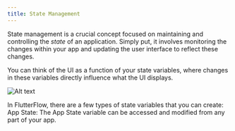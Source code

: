 ```yaml
---
title: State Management
---
```


State management is a crucial concept focused on maintaining and controlling the *state* of an application. Simply put, it involves monitoring the changes within your app and updating the user interface to reflect these changes.

You can think of the UI as a function of your state variables, where changes in these variables directly influence what the UI displays.
 
![Alt text](<Screenshot 2024-05-02 at 6.05.37 PM.png>)


In FlutterFlow, there are a few types of state variables that you can create:
App State: The App State variable can be accessed and modified from any part of your app.